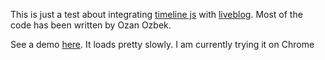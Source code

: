 This is just a test about integrating [timeline
js](https://github.com/NUKnightLab/TimelineJS) with
[liveblog](https://github.com/liveblog/plugin-liveblog-embed-server). Most
of the code has been written by Ozan Ozbek.

See a demo [here](http://danse.github.io/live-time/aamulehti.html). It
loads pretty slowly. I am currently trying it on Chrome
